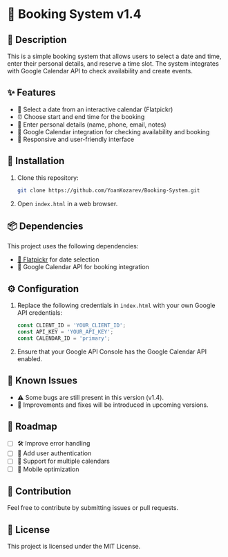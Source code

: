 # 📅 Booking System v1.4

## 📖 Description
This is a simple booking system that allows users to select a date and time, enter their personal details, and reserve a time slot. The system integrates with Google Calendar API to check availability and create events. 

## ✨ Features
- 📆 Select a date from an interactive calendar (Flatpickr)
- ⏰ Choose start and end time for the booking
- 📝 Enter personal details (name, phone, email, notes)
- 🔗 Google Calendar integration for checking availability and booking
- 📱 Responsive and user-friendly interface

## 🚀 Installation
1. Clone this repository:
   ```bash
   git clone https://github.com/YoanKozarev/Booking-System.git
   ```
2. Open `index.html` in a web browser.

## 📦 Dependencies
This project uses the following dependencies:
- [📅 Flatpickr](https://flatpickr.js.org/) for date selection
- 🔗 Google Calendar API for booking integration

## ⚙️ Configuration
1. Replace the following credentials in `index.html` with your own Google API credentials:
   ```javascript
   const CLIENT_ID = 'YOUR_CLIENT_ID';
   const API_KEY = 'YOUR_API_KEY';
   const CALENDAR_ID = 'primary';
   ```
2. Ensure that your Google API Console has the Google Calendar API enabled.

## 🐞 Known Issues
- ⚠️ Some bugs are still present in this version (v1.4).
- 🔄 Improvements and fixes will be introduced in upcoming versions.

## 🔮 Roadmap
- [ ] 🛠️ Improve error handling
- [ ] 🔑 Add user authentication
- [ ] 📆 Support for multiple calendars
- [ ] 📱 Mobile optimization

## 🤝 Contribution
Feel free to contribute by submitting issues or pull requests.

## 📜 License
This project is licensed under the MIT License.

